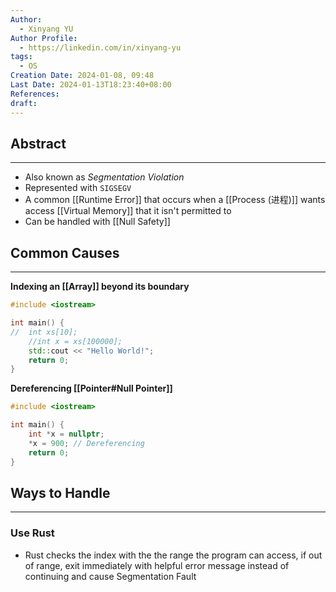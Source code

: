 ```yaml
---
Author:
  - Xinyang YU
Author Profile:
  - https://linkedin.com/in/xinyang-yu
tags:
  - OS
Creation Date: 2024-01-08, 09:48
Last Date: 2024-01-13T18:23:40+08:00
References: 
draft: 
---
```

## Abstract
---
- Also known as *Segmentation Violation*
- Represented with `SIGSEGV`
- A common [[Runtime Error]] that occurs when a [[Process (进程)]] wants access [[Virtual Memory]] that it isn't permitted to 
- Can be handled with [[Null Safety]]


## Common Causes
---
**Indexing an [[Array]] beyond its boundary**
```cpp
#include <iostream>

int main() {
//	int xs[10];
	//int x = xs[100000];
	std::cout << "Hello World!";
	return 0;
}
```

**Dereferencing [[Pointer#Null Pointer]]**
```cpp
#include <iostream>

int main() {
	int *x = nullptr;
	*x = 900; // Dereferencing 
	return 0;
}
```


## Ways to Handle
---
### Use Rust
- Rust checks the index with the the range the program can access, if out of range, exit immediately with helpful error message instead of continuing and cause Segmentation Fault